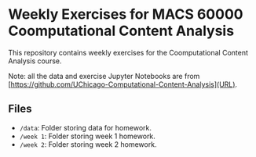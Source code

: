 # Weekly Exercises for MACS 60000 Coomputational Content Analysis
This repository contains weekly exercises for the Coomputational Content Analysis course.
 
Note: all the data and exercise Jupyter Notebooks are from [https://github.com/UChicago-Computational-Content-Analysis](URL).

## Files
- `/data`: Folder storing data for homework.
- `/week 1`: Folder storing week 1 homework.
- `/week 2`: Folder storing week 2 homework.
